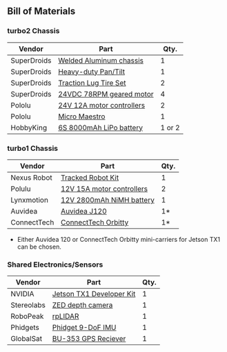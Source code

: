 ## Bill of Materials

### turbo2 Chassis

| Vendor       | Part          | Qty.  |
| ------------ | ------------- | ----- |
| SuperDroids | [Welded Aluminum chassis](http://www.superdroidrobots.com/shop/item.aspx/welded-aluminum-enclosed-chassis-ig42-sb/1493/) | 1 |
| SuperDroids | [Heavy-duty Pan/Tilt](http://www.superdroidrobots.com/shop/item.aspx/camera-360-pan-and-tilt-system-heavyduty/1145/) | 1 |
| SuperDroids | [Traction Lug Tire Set](http://www.superdroidrobots.com/shop/item.aspx?itemid=1995) | 2 |
| SuperDroids | [24VDC 78RPM geared motor](http://www.superdroidrobots.com/shop/item.aspx?itemid=1036) | 4 |
| Pololu | [24V 12A motor controllers](https://www.pololu.com/product/1378) | 2 |
| Pololu | [Micro Maestro](https://www.pololu.com/product/1350) | 1 |
| HobbyKing | [6S 8000mAh LiPo battery](http://www.hobbyking.com/hobbyking/store/__66479__Multistar_High_Capacity_6S_8000mAh_Multi_Rotor_Lipo_Pack_AR_Warehouse_.html) | 1 or 2 |

### turbo1 Chassis

| Vendor       | Part          | Qty.  |
| ------------ | ------------- | ----- |
| Nexus Robot | [Tracked Robot Kit](http://www.robotshop.com/en/arduino-tracked-mobile-tank-robot-kit.html) | 1 |
| Polulu | [12V 15A motor controllers](https://www.pololu.com/product/1376) | 2 |
| Lynxmotion | [12V 2800mAh NiMH battery](http://www.robotshop.com/en/120v-2800mah-rechargeable-nimh-battery-pack.html) | 1 |
| Auvidea | [Auvidea J120](http://igg.me/at/cJ7dDQkO6lw/x/13380589) | 1* |
| ConnectTech | [ConnectTech Orbitty](http://www.wdlsystems.com/Computer-on-Module/Carrier-Boards/CTI-Orbitty-Carrier-for-NVIDIA-Jetson-TX1.html) | 1* |

* Either Auvidea 120 or ConnectTech Orbitty mini-carriers for Jetson TX1 can be chosen.

### Shared Electronics/Sensors

| Vendor       | Part          | Qty.  |
| ------------ | ------------- | ----- |
| NVIDIA     | [Jetson TX1 Developer Kit](https://developer.nvidia.com/embedded/buy/jetson-tx1-devkit) | 1 |
| Stereolabs | [ZED depth camera](https://www.stereolabs.com/zed/specs/) | 1 |
| RoboPeak | [rpLIDAR](http://www.slamtec.com/en/lidar) | 1 |
| Phidgets | [Phidget 9-DoF IMU](http://www.phidgets.com/products.php?product_id=1044) | 1 |
| GlobalSat | [BU-353 GPS Reciever](http://www.amazon.com/GlobalSat-BU-353-Receiver-Discontinued-Manufacturer/dp/B000PKX2KA) | 1 |

